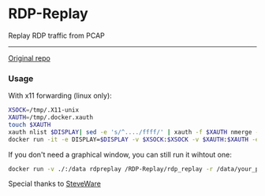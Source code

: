 # RDP-Replay

Replay RDP traffic from PCAP

---

[Original repo](https://github.com/ctxis/RDP-Replay/)

### Usage

With x11 forwarding (linux only):

```bash
XSOCK=/tmp/.X11-unix
XAUTH=/tmp/.docker.xauth
touch $XAUTH
xauth nlist $DISPLAY| sed -e 's/^..../ffff/' | xauth -f $XAUTH nmerge -
docker run -it -e DISPLAY=$DISPLAY -v $XSOCK:$XSOCK -v $XAUTH:$XAUTH -e XAUTHORITY=$XAUTH -v ./:/data/ rdpreplay /RDP-Replay/rdp_replay -r /data/your_pcap_file.pcap -p /data/your_key.pem --no_cksum --show_keys
```

If you don't need a graphical window, you can still run it wihtout one:

```bash
docker run -v ./:/data rdpreplay /RDP-Replay/rdp_replay -r /data/your_pcap_file.pcap -p /data/your_key.pem --no_cksum --show_keys
```

Special thanks to [SteveWare](https://github.com/ctxis/RDP-Replay/issues/11#issuecomment-340892459)
